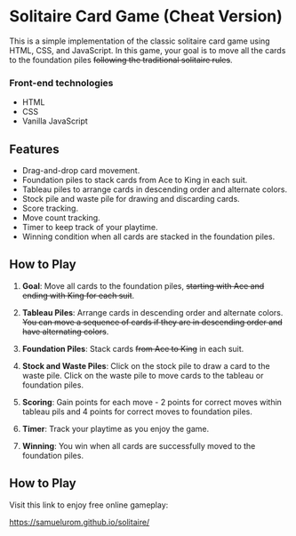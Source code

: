 # Solitaire Card Game (Cheat Version)

This is a simple implementation of the classic solitaire card game using HTML, CSS, and JavaScript. In this game, your goal is to move all the cards to the foundation piles ~~following the traditional solitaire rules~~.

### Front-end technologies

- HTML
- CSS
- Vanilla JavaScript

## Features

- Drag-and-drop card movement.
- Foundation piles to stack cards from Ace to King in each suit.
- Tableau piles to arrange cards in descending order and alternate colors.
- Stock pile and waste pile for drawing and discarding cards.
- Score tracking.
- Move count tracking.
- Timer to keep track of your playtime.
- Winning condition when all cards are stacked in the foundation piles.

## How to Play

1. **Goal**: Move all cards to the foundation piles, ~~starting with Ace and ending with King for each suit~~.

2. **Tableau Piles**: Arrange cards in descending order and alternate colors. ~~You can move a sequence of cards if they are in descending order and have alternating colors~~.

3. **Foundation Piles**: Stack cards ~~from Ace to King~~ in each suit.

4. **Stock and Waste Piles**: Click on the stock pile to draw a card to the waste pile. Click on the waste pile to move cards to the tableau or foundation piles.

5. **Scoring**: Gain points for each move - 2 points for correct moves within tableau pils and 4 points for correct moves to foundation piles.

6. **Timer**: Track your playtime as you enjoy the game.

7. **Winning**: You win when all cards are successfully moved to the foundation piles.

## How to Play

Visit this link to enjoy free online gameplay:

https://samuelurom.github.io/solitaire/
